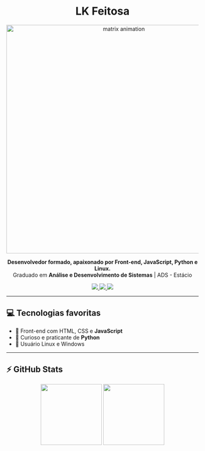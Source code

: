 <h1 align="center">LK Feitosa</h1>

<p align="center">
  <img src="https://cdna.artstation.com/p/assets/images/images/028/102/058/original/pixel-jeff-matrix-s.gif?1593487263" width="600" alt="matrix animation" />
</p>

<p align="center">
  <b>Desenvolvedor formado, apaixonado por Front-end, JavaScript, Python e Linux.</b><br>
  Graduado em <strong>Análise e Desenvolvimento de Sistemas</strong> | ADS - Estácio
</p>

<p align="center">
  <a href="https://www.linkedin.com/in/lkfeitosa/" target="_blank">
    <img src="https://img.shields.io/badge/linkedin-%230077B5.svg?&style=for-the-badge&logo=linkedin&logoColor=white"/>
  </a>
  <a href="https://www.instagram.com/lk.feitosa/" target="_blank">
    <img src="https://img.shields.io/badge/instagram-%23E4405F.svg?&style=for-the-badge&logo=instagram&logoColor=white"/>
  </a>
  <a href="mailto:lukas.feitosa03@hotmail.com">
    <img src="https://img.shields.io/badge/email-0078D4?style=for-the-badge&logo=microsoft-outlook&logoColor=white"/>
  </a>
</p>

---

## 💻 Tecnologias favoritas

- 🚀 Front-end com HTML, CSS e **JavaScript**
- 🐍 Curioso e praticante de **Python**
- 🐧 Usuário Linux e Windows

---

## ⚡ GitHub Stats

<p align="center">
  <img height="160em" src="https://github-readme-stats.vercel.app/api?username=lk-feitosa&show_icons=true&theme=tokyonight&count_private=true&include_all_commits=true" />
  <img height="160em" src="https://github-readme-stats.vercel.app/api/top-langs/?username=lk-feitosa&layout=compact&theme=tokyonight" />
</p>
